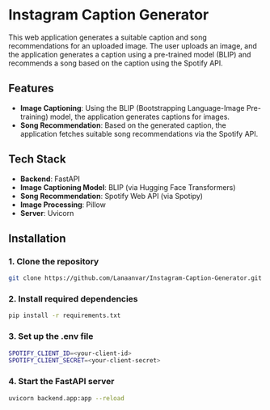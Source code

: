 # Instagram Caption Generator

This web application generates a suitable caption and song recommendations for an uploaded image. The user uploads an image, and the application generates a caption using a pre-trained model (BLIP) and recommends a song based on the caption using the Spotify API.

## Features
- **Image Captioning**: Using the BLIP (Bootstrapping Language-Image Pre-training) model, the application generates captions for images.
- **Song Recommendation**: Based on the generated caption, the application fetches suitable song recommendations via the Spotify API.

## Tech Stack
- **Backend**: FastAPI
- **Image Captioning Model**: BLIP (via Hugging Face Transformers)
- **Song Recommendation**: Spotify Web API (via Spotipy)
- **Image Processing**: Pillow
- **Server**: Uvicorn

## Installation

### 1. Clone the repository

```bash
git clone https://github.com/Lanaanvar/Instagram-Caption-Generator.git
```
### 2. Install required dependencies

```bash
pip install -r requirements.txt

```
### 3.  Set up the .env file

```bash
SPOTIFY_CLIENT_ID=<your-client-id>
SPOTIFY_CLIENT_SECRET=<your-client-secret>
```

### 4. Start the FastAPI server

```bash
uvicorn backend.app:app --reload
```
